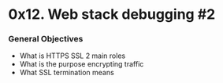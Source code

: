 # 0x12. Web stack debugging #2

### General Objectives

* What is HTTPS SSL 2 main roles
* What is the purpose encrypting traffic
* What SSL termination means

